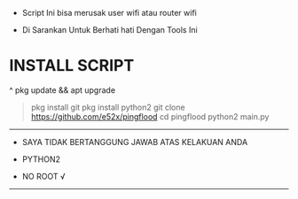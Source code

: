 - Script Ini  bisa merusak user wifi atau router wifi


- Di Sarankan Untuk Berhati hati Dengan Tools Ini


# INSTALL SCRIPT

^ pkg update && apt upgrade 
> pkg install git
> pkg install python2
> git clone https://github.com/e52x/pingflood
> cd pingflood
> python2 main.py



___________________________________________________
                                                   

- SAYA TIDAK BERTANGGUNG JAWAB ATAS KELAKUAN ANDA

- PYTHON2

- NO ROOT √


____________________________________________________
